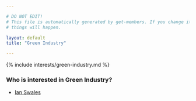 ```yaml
---

# DO NOT EDIT!
# This file is automatically generated by get-members. If you change it, bad
# things will happen.

layout: default
title: "Green Industry"

---
```


{% include interests/green-industry.md %}

### Who is interested in Green Industry?


* [Ian Swales](../members/ian-swales.html)
